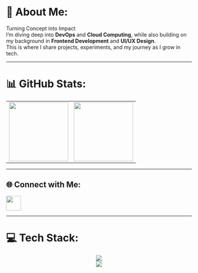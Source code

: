 # 💫 About Me:
Turning Concept into Impact  
I’m diving deep into **DevOps** and **Cloud Computing**, while also building on my background in **Frontend Development** and **UI/UX Design**.  
This is where I share projects, experiments, and my journey as I grow in tech.  

---

# 📊 GitHub Stats:
<table>
  <tr>
    <td align="center">
      <img src="https://github-readme-stats.vercel.app/api/top-langs/?username=Ced4Codes&theme=tokyonight&hide_border=false&layout=compact" height="160px"/>
    </td>
    <td align="center">
      <img src="https://nirzak-streak-stats.vercel.app/?user=Ced4Codes&theme=tokyonight&hide_border=false" height="160px"/>
    </td>
  </tr>
</table>

---

## 🌐 Connect with Me:
<p align="left">
  <a href="https://linkedin.com/in/paclicedric" target="_blank">
    <img src="https://skillicons.dev/icons?i=linkedin" height="40"/>
  </a>
</p>

---

# 💻 Tech Stack:
<p align="center">
  <img src="https://skillicons.dev/icons?i=html,css,js,python,php,bash,powershell,docker,aws,fastapi,express,tailwind,figma" /><br/>
  <img src="https://skillicons.dev/icons?i=wordpress,apache,mysql,mongodb,postgres,arduino,postman,notion,powerbi" />
</p>
